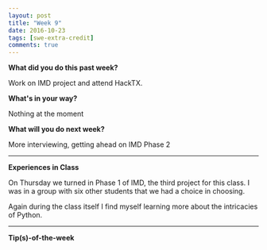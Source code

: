 ```yaml
---
layout: post
title: "Week 9"
date: 2016-10-23
tags: [swe-extra-credit]
comments: true
---
```


**What did you do this past week?**

Work on IMD project and attend HackTX.

**What's in your way?**

Nothing at the moment

**What will you do next week?**

More interviewing, getting ahead on IMD Phase 2


---
**Experiences in Class**

On Thursday we turned in Phase 1 of IMD, the third project for this class. I was in a group with six other students that we had a choice in choosing.

Again during the class itself I find myself learning more about the intricacies of Python.

---
**Tip(s)-of-the-week**


